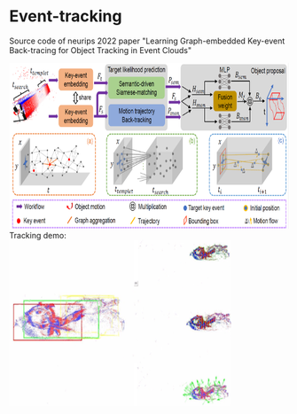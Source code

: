 # Event-tracking
Source code of neurips 2022 paper "Learning Graph-embedded Key-event Back-tracing for Object Tracking in Event Clouds"

<img src="./figures/Pipline.png" width="900"  height="300"/>
Tracking demo:

<img src="./figures/Tracking_Demo.png" width="400" height="300" />
